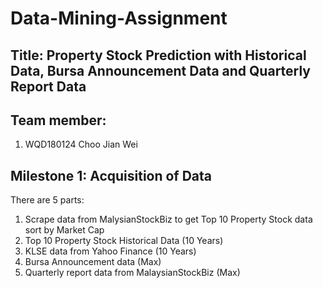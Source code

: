 # Data-Mining-Assignment
## Title: Property Stock Prediction with Historical Data, Bursa Announcement Data and Quarterly Report Data

## Team member:
1) WQD180124 Choo Jian Wei

## Milestone 1: Acquisition of Data
There are 5 parts:
1) Scrape data from MalysianStockBiz to get Top 10 Property Stock data sort by Market Cap
2) Top 10 Property Stock Historical Data (10 Years)
3) KLSE data from Yahoo Finance (10 Years)
4) Bursa Announcement data (Max)
5) Quarterly report data from MalaysianStockBiz (Max)
